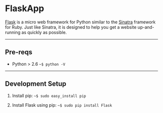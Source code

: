 FlaskApp
========

[Flask](http://flask.pocoo.org/) is a micro web framework for Python similar to the [Sinatra](http://www.sinatrarb.com) framework for Ruby. Just like Sinatra, it is designed to help you get a website up-and-running as quickly as possible.

***

Pre-reqs
--------

- Python > 2.6
	`~$ python -V`

***

Development Setup
-----------------

1. Install pip:
    `~$ sudo easy_install pip`

2. Install Flask using pip:
    `~$ sudo pip install Flask`


